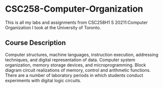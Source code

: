 # CSC258-Computer-Organization

This is all my labs and assignments from CSC258H1 S 20211:Computer Organization I took at the University of Toronto.

## Course Description
Computer structures, machine languages, instruction execution, addressing techniques, and digital representation of data. Computer system organization, memory storage devices, and microprogramming. Block diagram circuit realizations of memory, control and arithmetic functions. There are a number of laboratory periods in which students conduct experiments with digital logic circuits.
